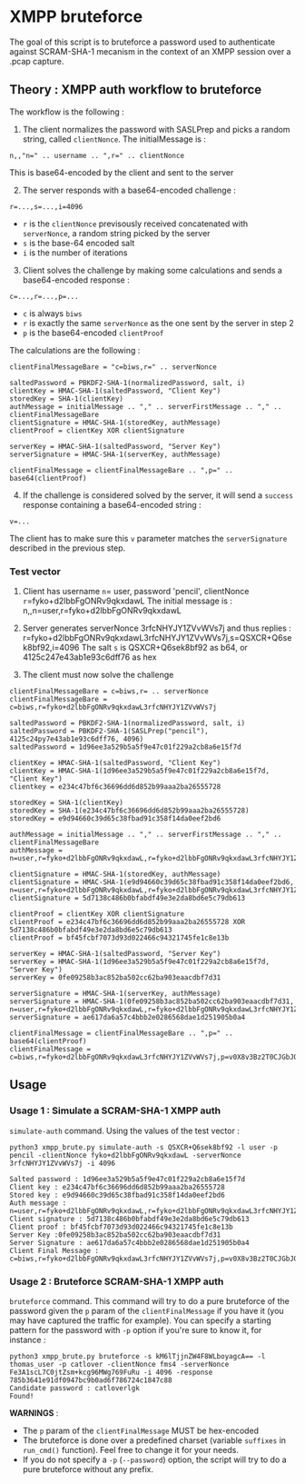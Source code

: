 # XMPP bruteforce

The goal of this script is to bruteforce a password used to authenticate against SCRAM-SHA-1 mecanism in the context of an XMPP session over a .pcap capture.

## Theory : XMPP auth workflow to bruteforce

The workflow is the following :

1. The client normalizes the password with SASLPrep and picks a random string, called `clientNonce`.
The initialMessage is :
```
n,,"n=" .. username .. ",r=" .. clientNonce
```
This is base64-encoded by the client and sent to the server

2. The server responds with a base64-encoded challenge :
```
r=...,s=...,i=4096
```

- `r` is the `clientNonce` previsously received concatenated with `serverNonce`, a random string picked by the server
- `s` is the base-64 encoded salt
- `i` is the number of iterations

3. Client solves the challenge by making some calculations and sends a base64-encoded response :
```
c=...,r=...,p=...
```

- `c` is always `biws`
- `r` is exactly the same `serverNonce` as the one sent by the server in step 2
- `p` is the base64-encoded `clientProof`

The calculations are the following :

```
clientFinalMessageBare = "c=biws,r=" .. serverNonce

saltedPassword = PBKDF2-SHA-1(normalizedPassword, salt, i)
clientKey = HMAC-SHA-1(saltedPassword, "Client Key")
storedKey = SHA-1(clientKey)
authMessage = initialMessage .. "," .. serverFirstMessage .. "," .. clientFinalMessageBare
clientSignature = HMAC-SHA-1(storedKey, authMessage)
clientProof = clientKey XOR clientSignature

serverKey = HMAC-SHA-1(saltedPassword, "Server Key")
serverSignature = HMAC-SHA-1(serverKey, authMessage)

clientFinalMessage = clientFinalMessageBare .. ",p=" .. base64(clientProof)
```

4. If the challenge is considered solved by the server, it will send a `success` response containing a base64-encoded string :
```
v=...
```
The client has to make sure this `v` parameter matches the `serverSignature` described in the previous step.

### Test vector

1. Client has username `n`= user, password 'pencil', clientNonce `r`=fyko+d2lbbFgONRv9qkxdawL
   The initial message is : n,,n=user,r=fyko+d2lbbFgONRv9qkxdawL

2. Server generates serverNonce 3rfcNHYJY1ZVvWVs7j and thus replies : r=fyko+d2lbbFgONRv9qkxdawL3rfcNHYJY1ZVvWVs7j,s=QSXCR+Q6sek8bf92,i=4096
   The salt `s` is QSXCR+Q6sek8bf92 as b64, or 4125c247e43ab1e93c6dff76 as hex

3. The client must now solve the challenge
```
clientFinalMessageBare = c=biws,r= .. serverNonce
clientFinalMessageBare = c=biws,r=fyko+d2lbbFgONRv9qkxdawL3rfcNHYJY1ZVvWVs7j
```
```
saltedPassword = PBKDF2-SHA-1(normalizedPassword, salt, i)
saltedPassword = PBKDF2-SHA-1(SASLPrep("pencil"), 4125c24py7e43ab1e93c6dff76, 4096)
saltedPassword = 1d96ee3a529b5a5f9e47c01f229a2cb8a6e15f7d
```
```
clientKey = HMAC-SHA-1(saltedPassword, "Client Key")
clientKey = HMAC-SHA-1(1d96ee3a529b5a5f9e47c01f229a2cb8a6e15f7d, "Client Key")
clientkey = e234c47bf6c36696dd6d852b99aaa2ba26555728
```
```
storedKey = SHA-1(clientKey)
storedKey = SHA-1(e234c47bf6c36696dd6d852b99aaa2ba26555728)
storedKey = e9d94660c39d65c38fbad91c358f14da0eef2bd6
```
```
authMessage = initialMessage .. "," .. serverFirstMessage .. "," .. clientFinalMessageBare
authMessage = n=user,r=fyko+d2lbbFgONRv9qkxdawL,r=fyko+d2lbbFgONRv9qkxdawL3rfcNHYJY1ZVvWVs7j,s=QSXCR+Q6sek8bf92,i=4096,c=biws,r=fyko+d2lbbFgONRv9qkxdawL3rfcNHYJY1ZVvWVs7j
```

```
clientSignature = HMAC-SHA-1(storedKey, authMessage)
clientSignature = HMAC-SHA-1(e9d94660c39d65c38fbad91c358f14da0eef2bd6, n=user,r=fyko+d2lbbFgONRv9qkxdawL,r=fyko+d2lbbFgONRv9qkxdawL3rfcNHYJY1ZVvWVs7j,s=QSXCR+Q6sek8bf92,i=4096,c=biws,r=fyko+d2lbbFgONRv9qkxdawL3rfcNHYJY1ZVvWVs7j)
clientSignature = 5d7138c486b0bfabdf49e3e2da8bd6e5c79db613
```
```
clientProof = clientKey XOR clientSignature
clientProof = e234c47bf6c36696dd6d852b99aaa2ba26555728 XOR 5d7138c486b0bfabdf49e3e2da8bd6e5c79db613
clientProof = bf45fcbf7073d93d022466c94321745fe1c8e13b
```
```
serverKey = HMAC-SHA-1(saltedPassword, "Server Key")
serverKey = HMAC-SHA-1(1d96ee3a529b5a5f9e47c01f229a2cb8a6e15f7d, "Server Key")
serverKey = 0fe09258b3ac852ba502cc62ba903eaacdbf7d31
```
```
serverSignature = HMAC-SHA-1(serverKey, authMessage)
serverSignature = HMAC-SHA-1(0fe09258b3ac852ba502cc62ba903eaacdbf7d31, n=user,r=fyko+d2lbbFgONRv9qkxdawL,r=fyko+d2lbbFgONRv9qkxdawL3rfcNHYJY1ZVvWVs7j,s=QSXCR+Q6sek8bf92,i=4096,c=biws,r=fyko+d2lbbFgONRv9qkxdawL3rfcNHYJY1ZVvWVs7j)
serverSignature = ae617da6a57c4bbb2e0286568dae1d251905b0a4
```
```
clientFinalMessage = clientFinalMessageBare .. ",p=" .. base64(clientProof)
clientFinalMessage = c=biws,r=fyko+d2lbbFgONRv9qkxdawL3rfcNHYJY1ZVvWVs7j,p=v0X8v3Bz2T0CJGbJQyF0X+HI4Ts=
```

## Usage

### Usage 1 : Simulate a SCRAM-SHA-1 XMPP auth

`simulate-auth` command.
Using the values of the test vector :

```
python3 xmpp_brute.py simulate-auth -s QSXCR+Q6sek8bf92 -l user -p pencil -clientNonce fyko+d2lbbFgONRv9qkxdawL -serverNonce 3rfcNHYJY1ZVvWVs7j -i 4096

Salted password : 1d96ee3a529b5a5f9e47c01f229a2cb8a6e15f7d
Client key : e234c47bf6c36696dd6d852b99aaa2ba26555728
Stored key : e9d94660c39d65c38fbad91c358f14da0eef2bd6
Auth message : n=user,r=fyko+d2lbbFgONRv9qkxdawL,r=fyko+d2lbbFgONRv9qkxdawL3rfcNHYJY1ZVvWVs7j,s=QSXCR+Q6sek8bf92,i=4096,c=biws,r=fyko+d2lbbFgONRv9qkxdawL3rfcNHYJY1ZVvWVs7j
Client signature : 5d7138c486b0bfabdf49e3e2da8bd6e5c79db613
Client proof : bf45fcbf7073d93d022466c94321745fe1c8e13b
Server Key :0fe09258b3ac852ba502cc62ba903eaacdbf7d31
Server Signature : ae617da6a57c4bbb2e0286568dae1d251905b0a4
Client Final Message : c=biws,r=fyko+d2lbbFgONRv9qkxdawL3rfcNHYJY1ZVvWVs7j,p=v0X8v3Bz2T0CJGbJQyF0X+HI4Ts=
```

### Usage 2 : Bruteforce SCRAM-SHA-1 XMPP auth
`bruteforce` command.
This command will try to do a pure bruteforce of the password given the `p` param of the `clientFinalMessage` if you have it (you may have captured the traffic for example).
You can specify a starting pattern for the password with `-p` option if you're sure to know it, for instance :

```
python3 xmpp_brute.py bruteforce -s kM6lTjjnZW4F8WLboyagcA== -l thomas_user -p catlover -clientNonce fms4 -serverNonce Fe3A1scL7C0jtZsm+kcg96MWg769FuRu -i 4096 -response 785b3641e91df0947bc9b0ad6f786724c1847c88
Candidate password : catloverlgk
Found!
```

**WARNINGS** : 
- The `p` param of the `clientFinalMessage` MUST be hex-encoded
- The bruteforce is done over a predefined charset (variable `suffixes` in `run_cmd()` function). Feel free to change it for your needs.
- If you do not specify a `-p` (`--password`) option, the script will try to do a pure bruteforce without any prefix.
